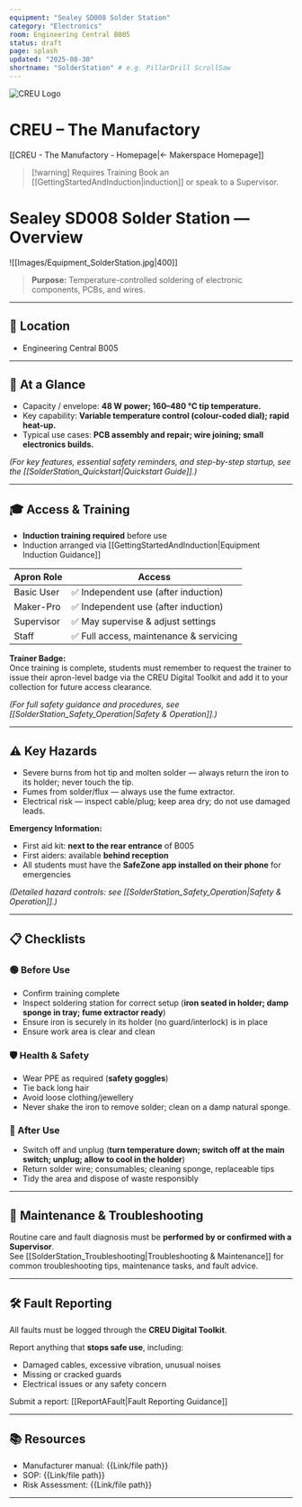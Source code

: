 ```yaml
---
equipment: "Sealey SD008 Solder Station"
category: "Electronics"
room: Engineering Central B005
status: draft
page: splash
updated: "2025-08-30"
shortname: "SolderStation" # e.g. PillarDrill ScrollSaw
---
```


<!--
USAGE
1) Duplicate this file into the equipment's folder and rename it:
   e.g., "BandSaw_Splash.md"
2) Replace ALL {{PLACEHOLDER}} tokens.
3) Delete the "Authoring helper" callout at the bottom before publishing.
4) Link to files in resources will be added manually
5) Do not change or reword section headings, emojis, or tables — only replace {{PLACEHOLDER}} content.
6) Set `shortname` in the frontmatter (e.g., PillarDrill, ScrollSaw) and use it for all internal page links:
   [[{{shortname}}_Quickstart]], [[{{shortname}}_Safety_Operation]], [[{{shortname}}_Troubleshooting]].

-->

<div class="page-banner">
  <img src="../images/creu_logo.png" alt="CREU Logo">
  <h1>CREU – The Manufactory</h1>
</div>

[[CREU - The Manufactory - Homepage|← Makerspace Homepage]]

> [!warning] Requires Training
> Book an [[GettingStartedAndInduction|induction]] or speak to a <span class="red-apron">Supervisor</span>.  

# Sealey SD008 Solder Station — Overview

![[Images/Equipment_SolderStation.jpg|400]]

> **Purpose:** Temperature-controlled soldering of electronic components, PCBs, and wires.

---

## 📍 Location
- Engineering Central B005

---

## 🧩 At a Glance
- Capacity / envelope: **48 W power; 160–480 °C tip temperature.**
- Key capability: **Variable temperature control (colour-coded dial); rapid heat-up.**
- Typical use cases: **PCB assembly and repair; wire joining; small electronics builds.**

*(For key features, essential safety reminders, and step-by-step startup, see the [[SolderStation_Quickstart|Quickstart Guide]].)*

---

## 🎓 Access & Training
- **Induction training required** before use  
- Induction arranged via [[GettingStartedAndInduction|Equipment Induction Guidance]]  

| Apron Role                                  | Access                                 |
| ------------------------------------------- | -------------------------------------- |
| <span class="green-apron">Basic User</span> | ✅ Independent use (after induction)    |
| <span class="blue-apron">Maker-Pro</span>   | ✅ Independent use (after induction)    |
| <span class="red-apron">Supervisor</span>   | ✅ May supervise & adjust settings      |
| <span class="black-apron">Staff</span>      | ✅ Full access, maintenance & servicing |

**Trainer Badge:**  
Once training is complete, students must remember to request the trainer to issue their apron-level badge via the CREU Digital Toolkit and add it to your collection for future access clearance.

*(For full safety guidance and procedures, see [[SolderStation_Safety_Operation|Safety & Operation]].)*

---

## ⚠️ Key Hazards
- Severe burns from hot tip and molten solder — always return the iron to its holder; never touch the tip.  
- Fumes from solder/flux — always use the fume extractor.  
- Electrical risk — inspect cable/plug; keep area dry; do not use damaged leads.  

**Emergency Information:**  
- First aid kit: **next to the rear entrance** of B005  
- First aiders: available **behind reception**  
- All students must have the **SafeZone app installed on their phone** for emergencies

*(Detailed hazard controls: see [[SolderStation_Safety_Operation|Safety & Operation]].)*

---

## 📋 Checklists

### 🟢 Before Use
- Confirm training complete  
- Inspect soldering station for correct setup (**iron seated in holder; damp sponge in tray; fume extractor ready**)  
- Ensure iron is securely in its holder (no guard/interlock) is in place  
- Ensure work area is clear and clean  

### 🛡️ Health & Safety
- Wear PPE as required (**safety goggles**)  
- Tie back long hair  
- Avoid loose clothing/jewellery  
- Never shake the iron to remove solder; clean on a damp natural sponge.  

### 🧹 After Use
- Switch off and unplug (**turn temperature down; switch off at the main switch; unplug; allow to cool in the holder**)  
- Return solder wire; consumables; cleaning sponge, replaceable tips  
- Tidy the area and dispose of waste responsibly  

---

## 🧰 Maintenance & Troubleshooting
Routine care and fault diagnosis must be **performed by or confirmed with a <span class="red-apron">Supervisor</span>**.  
See [[SolderStation_Troubleshooting|Troubleshooting & Maintenance]] for common troubleshooting tips, maintenance tasks, and fault advice.

---

## 🛠️ Fault Reporting
All faults must be logged through the **CREU Digital Toolkit**.  

Report anything that **stops safe use**, including:  
- Damaged cables, excessive vibration, unusual noises  
- Missing or cracked guards  
- Electrical issues or any safety concern

Submit a report: [[ReportAFault|Fault Reporting Guidance]]

---

## 📚 Resources
- Manufacturer manual: {{Link/file path}}  
- SOP: {{Link/file path}}  
- Risk Assessment: {{Link/file path}}

---
